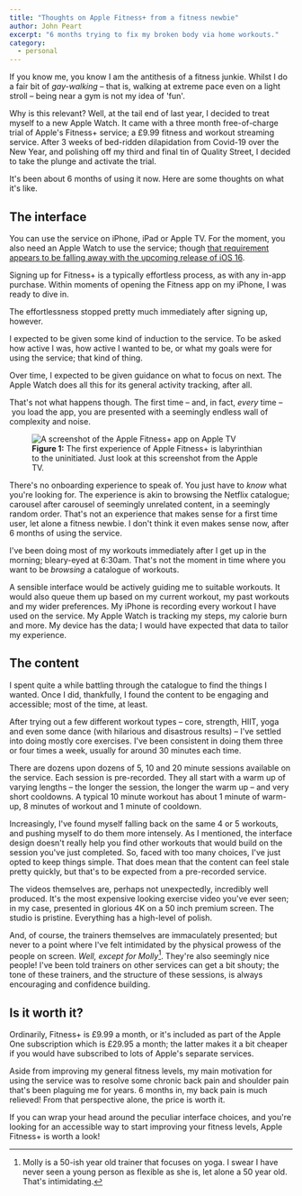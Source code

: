 ```yaml
---
title: "Thoughts on Apple Fitness+ from a fitness newbie"
author: John Peart
excerpt: "6 months trying to fix my broken body via home workouts."
category:
  - personal
---
```


If you know me, you know I am the antithesis of a fitness junkie. Whilst I do a fair bit of _gay-walking_ – that is, walking at extreme pace even on a light stroll – being near a gym is not my idea of 'fun'.

Why is this relevant? Well, at the tail end of last year, I decided to treat myself to a new Apple Watch. It came with a three month free-of-charge trial of Apple's Fitness+ service; a £9.99 fitness and workout streaming service. After 3 weeks of bed-ridden dilapidation from Covid-19 over the New Year, and polishing off my third and final tin of Quality Street, I decided to take the plunge and activate the trial.

It's been about 6 months of using it now. Here are some thoughts on what it's like.

## The interface

You can use the service on iPhone, iPad or Apple TV. For the moment, you also need an Apple Watch to use the service; though [that requirement appears to be falling away with the upcoming release of iOS 16](https://www.theverge.com/2022/6/6/23156746/apple-fitness-app-ios-16-watch-wwdc).

Signing up for Fitness+ is a typically effortless process, as with any in-app purchase. Within moments of opening the Fitness app on my iPhone, I was ready to dive in.

The effortlessness stopped pretty much immediately after signing up, however.

I expected to be given some kind of induction to the service. To be asked how active I was, how active I wanted to be, or what my goals were for using the service; that kind of thing.

Over time, I expected to be given guidance on what to focus on next. The Apple Watch does all this for its general activity tracking, after all.

That's not what happens though. The first time – and, in fact, _every_ time – you load the app, you are presented with a seemingly endless wall of complexity and noise.

<figure>
  <img src="/assets/images/posts/2022/07/31/apple-fitness-plus-thoughts/apple-fitnessplus-apple-tv-screenshot.jpg" alt="A screenshot of the Apple Fitness+ app on Apple TV">
  <figcaption>
    <strong>Figure 1:</strong>
    The first experience of Apple Fitness+ is labyrinthian to the uninitiated. Just look at this screenshot from the Apple TV.

  </figcaption>
</figure>

There's no onboarding experience to speak of. You just have to _know_ what you're looking for. The experience is akin to browsing the Netflix catalogue; carousel after carousel of seemingly unrelated content, in a seemingly random order. That's not an experience that makes sense for a first time user, let alone a fitness newbie. I don't think it even makes sense now, after 6 months of using the service.

I've been doing most of my workouts immediately after I get up in the morning; bleary-eyed at 6:30am. That's not the moment in time where you want to be _browsing_ a catalogue of workouts.

A sensible interface would be actively guiding me to suitable workouts. It would also queue them up based on my current workout, my past workouts and my wider preferences. My iPhone is recording every workout I have used on the service. My Apple Watch is tracking my steps, my calorie burn and more. My device has the data; I would have expected that data to tailor my experience.

## The content

I spent quite a while battling through the catalogue to find the things I wanted. Once I did, thankfully, I found the content to be engaging and accessible; most of the time, at least.

After trying out a few different workout types – core, strength, HIIT, yoga and even some dance (with hilarious and disastrous results) – I've settled into doing mostly core exercises. I've been consistent in doing them three or four times a week, usually for around 30 minutes each time.

There are dozens upon dozens of 5, 10 and 20 minute sessions available on the service. Each session is pre-recorded. They all start with a warm up of varying lengths – the longer the session, the longer the warm up – and very short cooldowns. A typical 10 minute workout has about 1 minute of warm-up, 8 minutes of workout and 1 minute of cooldown.

Increasingly, I've found myself falling back on the same 4 or 5 workouts, and pushing myself to do them more intensely. As I mentioned, the interface design doesn't really help you find other workouts that would build on the session you've just completed. So, faced with too many choices, I've just opted to keep things simple. That does mean that the content can feel stale pretty quickly, but that's to be expected from a pre-recorded service.

The videos themselves are, perhaps not unexpectedly, incredibly well produced. It's the most expensive looking exercise video you've ever seen; in my case, presented in glorious 4K on a 50 inch premium screen. The studio is pristine. Everything has a high-level of polish.

And, of course, the trainers themselves are immaculately presented; but never to a point where I've felt intimidated by the physical prowess of the people on screen. *Well, except for Molly*[^molly]. They're also seemingly nice people! I've been told trainers on other services can get a bit shouty; the tone of these trainers, and the structure of these sessions, is always encouraging and confidence building.

## Is it worth it?

Ordinarily, Fitness+ is £9.99 a month, or it's included as part of the Apple One subscription which is £29.95 a month; the latter makes it a bit cheaper if you would have subscribed to lots of Apple's separate services.

Aside from improving my general fitness levels, my main motivation for using the service was to resolve some chronic back pain and shoulder pain that's been plaguing me for years. 6 months in, my back pain is much relieved! From that perspective alone, the price is worth it.

If you can wrap your head around the peculiar interface choices, and you're looking for an accessible way to start improving your fitness levels, Apple Fitness+ is worth a look!

[^molly]: Molly is a 50-ish year old trainer that focuses on yoga. I swear I have never seen a young person as flexible as she is, let alone a 50 year old. That's intimidating.

